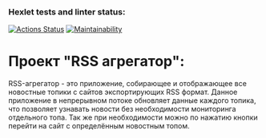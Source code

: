 ### Hexlet tests and linter status:
[![Actions Status](https://github.com/Moonlin14/frontend-project-11/actions/workflows/hexlet-check.yml/badge.svg)](https://github.com/Moonlin14/frontend-project-11/actions)
[![Maintainability](https://api.codeclimate.com/v1/badges/4a51e56c263c0843077b/maintainability)](https://codeclimate.com/github/Moonlin14/frontend-project-11/maintainability)

# Проект "RSS агрегатор":
RSS-агрегатор - это приложение, собирающее и отображающее все новостные топики с сайтов экспортирующих RSS формат. Данное приложение в непрерывном потоке обновляет данные каждого топика, что позволяет узнавать новости без необходимости мониторинга отдельного топа. Так же при необходимости можно по нажатию кнопки перейти на сайт с определённым новостным топом.